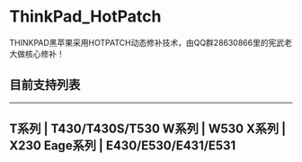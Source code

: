 # ThinkPad_HotPatch
THINKPAD黑苹果采用HOTPATCH动态修补技术，由QQ群28630866里的宪武老大做核心修补！
## 目前支持列表
---
T系列 | T430/T430S/T530
W系列 | W530
X系列 | X230
Eage系列 | E430/E530/E431/E531
---
